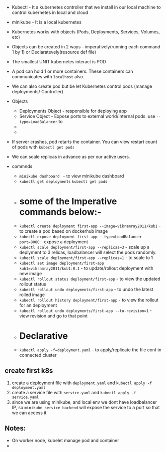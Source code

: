 - Kubectl - It a kubernetes controller that we install in our local machine to control kubernetes in local and cloud
- minikube - It is a local kubernetes

- Kubernetes works with objects (Pods, Deployments, Services, Volumes, etc)

- Objects can be created in 2 ways - imperatively(running each command 1 by 1) or Declaratevely(resource def file)
- The smallest UNIT kubernetes interact is POD
- A pod can hold 1 or more containers. These containers can communicates with `localhost` also.
- We can also create pod but be let Kubernetes control pods (manage deployments/ Controller)
- Objects
    - Deployments Object -  responsible for deploying app
    - Service Object - Expose ports to external world/internal pods. use `--type=LoadBalancer` to 
    - 
    - 
- If server crashes, pod retarts the container. You can view restart count of pods with `kubectl get pods`
- We can scale replicas in advance as per our active users.
- commnds
    - `minikube dashboard ` - to view minikube dashboard
    - `kubectl get deployments` `kubectl get pods`
    - # some of the Imperative commands below:- 
    - `kubectl create deployment first-app --image=vikramray2011/kub1` - to create a pod based on dockerhub image 
    - `kubectl expose deployment first-app --type=LoadBalancer --port=8080` - expose a deployment
    - `kubectl scale deployment/first-app --replicas=3` - scale up a deplyment to 3 relicas, loadbalancer will select the pods randomly.
    - `kubectl scale deployment/first-app --replicas=1` - to scale to 1
    - `kubectl set image deployment/first-app kub1=vikramray2011/kub1:0.1` - to update/rollout deployment with new image
    - `kubectl rollout status deployment/first-app` - to view the updated rollout status
    - `kubectl rollout undo deployments/first-app` - to undo the latest rolled image
    - `kubectl rollout history deployment/first-app` - to view the rollout for an deployment
    - `kubectl rollout undo deployments/first-app --to-revision=1` - view revision and go to that point
    - # Declarative
    - `kubectl apply -f=deployment.yaml` - to apply/replicate the file conf in connected cluster
## create first k8s
1. create a deployment file with `deployment.yaml` and `kubectl apply -f deployment.yaml` 
2. create a service file with `service.yaml` and `kubectl apply -f service.yaml` 
3. since we are using minikube, and local env we dont have loadbalancer IP, so ` minikube service backend ` will expose the service to a port so that we can access it


## Notes:
 - On worker node, kubelet manage pod and container
 - 
